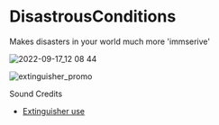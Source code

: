 # DisastrousConditions
Makes disasters in your world much more 'immserive'

![2022-09-17_12 08 44](https://user-images.githubusercontent.com/17690401/190873474-f4d1bf2d-eea9-4488-a859-e762a6e35786.png)

![extinguisher_promo](https://user-images.githubusercontent.com/17690401/193734246-de01a54a-1f67-42d6-a2a1-fe2f044a5853.png)

Sound Credits
- [Extinguisher use](https://freesound.org/people/Iamgiorgio/sounds/371839/)

